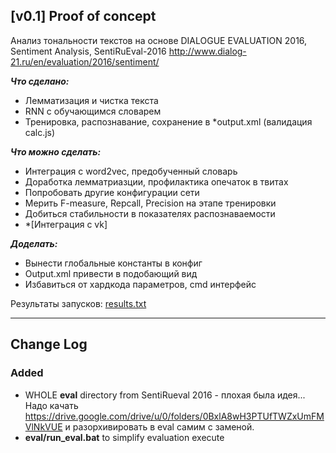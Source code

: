 [v0.1] Proof of concept
---

Анализ тональности текстов на основе DIALOGUE EVALUATION 2016,
Sentiment Analysis, SentiRuEval-2016
http://www.dialog-21.ru/en/evaluation/2016/sentiment/

***Что сделано:***
- Лемматизация и чистка текста
- RNN с обучающимся словарем
- Тренировка, распознавание, сохранение в *output.xml (валидация calc.js)

***Что можно сделать:***

- Интеграция с word2vec, предобученный словарь
- Доработка лемматриазции, профилактика опечаток в твитах
- Попробовать другие конфигурации сети
- Мерить F-measure, Repcall, Precision на этапе тренировки
- Добиться стабильности в показателях распознаваемости
- *[Интеграция с vk]

***Доделать:***
- Вынести глобальные константы в конфиг
- Output.xml привести в подобающий вид
- Избавиться от хардкода параметров, cmd интерфейс

Результаты запусков: [results.txt](results.txt)

---
## Change Log

### Added
- WHOLE **eval** directory from SentiRueval 2016 - плохая была идея... Надо качать https://drive.google.com/drive/u/0/folders/0BxlA8wH3PTUfTWZxUmFMVlNkVUE и разорхивировать в eval самим с заменой.
- **eval/run_eval.bat** to simplify evaluation execute 
